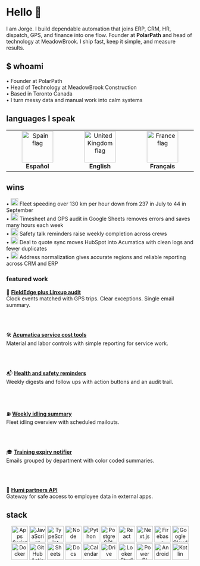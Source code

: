 # Hello 👋

I am Jorge. I build dependable automation that joins ERP, CRM, HR, dispatch, GPS, and finance into one flow. Founder at **PolarPath** and head of technology at MeadowBrook. I ship fast, keep it simple, and measure results.

## $ whoami
• Founder at PolarPath  
• Head of Technology at MeadowBrook Construction  
• Based in Toronto Canada  
• I turn messy data and manual work into calm systems

## languages I speak
<div align="center">

<table>
  <tr>
    <td align="center" width="180">
      <img src="https://github.githubassets.com/images/icons/emoji/unicode/1f1ea-1f1f8.png?v8" height="84" alt="Spain flag"><br/>
      <b>Español</b>
    </td>
    <td align="center" width="180">
      <img src="https://github.githubassets.com/images/icons/emoji/unicode/1f1ec-1f1e7.png?v8" height="84" alt="United Kingdom flag"><br/>
      <b>English</b>
    </td>
    <td align="center" width="180">
      <img src="https://github.githubassets.com/images/icons/emoji/unicode/1f1eb-1f1f7.png?v8" height="84" alt="France flag"><br/>
      <b>Français</b>
    </td>
  </tr>
</table>

</div>


## wins
• <img src="https://cdn.simpleicons.org/googleanalytics/2E7D32" height="20" alt=""> Fleet speeding over 130 km per hour down from 237 in July to 44 in September  
• <img src="https://cdn.simpleicons.org/googlesheets/34A853" height="20" alt=""> Timesheet and GPS audit in Google Sheets removes errors and saves many hours each week  
• <img src="https://cdn.simpleicons.org/gmail/EA4335" height="20" alt=""> Safety talk reminders raise weekly completion across crews  
• <img src="https://cdn.simpleicons.org/hubspot/FF7A59" height="20" alt=""> Deal to quote sync moves HubSpot into Acumatica with clean logs and fewer duplicates  
• <img src="https://cdn.simpleicons.org/database/6E6E6E" height="20" alt=""> Address normalization gives accurate regions and reliable reporting across CRM and ERP

### featured work

<div align="left">

📡 <a href="#"> <strong>FieldEdge plus Linxup audit</strong></a><br>
Clock events matched with GPS trips. Clear exceptions. Single email summary.

<br><br>

🛠️ <a href="#"> <strong>Acumatica service cost tools</strong></a><br>
Material and labor controls with simple reporting for service work.

<br><br>

📬 <a href="#"> <strong>Health and safety reminders</strong></a><br>
Weekly digests and follow ups with action buttons and an audit trail.

<br><br>

⛽ <a href="#"> <strong>Weekly idling summary</strong></a><br>
Fleet idling overview with scheduled mailouts.

<br><br>

🎓 <a href="#"> <strong>Training expiry notifier</strong></a><br>
Emails grouped by department with color coded summaries.

<br><br>

🔐 <a href="#"> <strong>Humi partners API</strong></a><br>
Gateway for safe access to employee data in external apps.

</div>


## stack
<p align="center">
  <img src="https://cdn.simpleicons.org/googleappsscript/4285F4" height="44" alt="Apps Script">
  <img src="https://cdn.simpleicons.org/javascript/F7DF1E" height="44" alt="JavaScript">
  <img src="https://cdn.simpleicons.org/typescript/3178C6" height="44" alt="TypeScript">
  <img src="https://cdn.simpleicons.org/nodedotjs/339933" height="44" alt="Node">
  <img src="https://cdn.simpleicons.org/python/3776AB" height="44" alt="Python">
  <img src="https://cdn.simpleicons.org/postgresql/4169E1" height="44" alt="PostgreSQL">
  <img src="https://cdn.simpleicons.org/react/61DAFB" height="44" alt="React">
<img src="https://cdn.simpleicons.org/nextdotjs/FFFFFF" height="44" alt="Next.js">
  <img src="https://cdn.simpleicons.org/firebase/FFCA28" height="44" alt="Firebase">
  <img src="https://cdn.simpleicons.org/googlecloud/4285F4" height="44" alt="Google Cloud">
  <img src="https://cdn.simpleicons.org/docker/2496ED" height="44" alt="Docker">
  <img src="https://cdn.simpleicons.org/githubactions/2088FF" height="44" alt="GitHub Actions">
  <img src="https://cdn.simpleicons.org/googlesheets/34A853" height="44" alt="Sheets">
  <img src="https://cdn.simpleicons.org/googledocs/4285F4" height="44" alt="Docs">
  <img src="https://cdn.simpleicons.org/googlecalendar/4285F4" height="44" alt="Calendar">
  <img src="https://cdn.simpleicons.org/googledrive/4285F4" height="44" alt="Drive">
  <img src="https://cdn.simpleicons.org/looker/4285F4" height="44" alt="Looker Studio">
  <!-- Reliable Power BI logo from Simple Icons repo -->
<img src="https://cdn.jsdelivr.net/gh/microsoft/PowerBI-Icons/PNG/Power-BI.png" height="44" alt="Power BI">
  <img src="https://cdn.simpleicons.org/android/3DDC84" height="44" alt="Android">
  <img src="https://cdn.simpleicons.org/kotlin/7F52FF" height="44" alt="Kotlin">
</p>
